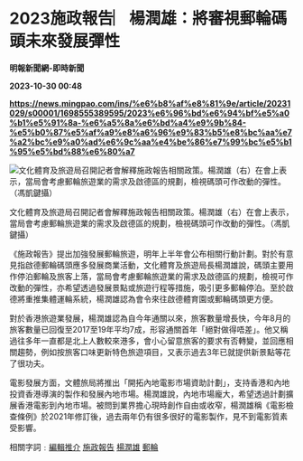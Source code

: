 # 2023施政報告︳楊潤雄：將審視郵輪碼頭未來發展彈性
**明報新聞網-即時新聞**

**2023-10-30 00:48**

**https://news.mingpao.com/ins/%e6%b8%af%e8%81%9e/article/20231029/s00001/1698555389595/2023%e6%96%bd%e6%94%bf%e5%a0%b1%e5%91%8a-%e6%a5%8a%e6%bd%a4%e9%9b%84-%e5%b0%87%e5%af%a9%e8%a6%96%e9%83%b5%e8%bc%aa%e7%a2%bc%e9%a0%ad%e6%9c%aa%e4%be%86%e7%99%bc%e5%b1%95%e5%bd%88%e6%80%a7**

![文化體育及旅遊局召開記者會解釋施政報告相關政策。楊潤雄（右）在會上表示，當局會考慮郵輪旅遊業的需求及啟德區的規劃，檢視碼頭可作改動的彈性。（馮凱鍵攝）](https://fs.mingpao.com/ins/20231029/s00001/c1e49fb197678dc2a2197f2d91bd5030.jpg)

文化體育及旅遊局召開記者會解釋施政報告相關政策。楊潤雄（右）在會上表示，當局會考慮郵輪旅遊業的需求及啟德區的規劃，檢視碼頭可作改動的彈性。（馮凱鍵攝）

《施政報告》提出加強發展郵輪旅遊，明年上半年會公布相關行動計劃。對於有意見指啟德郵輪碼頭應多發展商業活動，文化體育及旅遊局長楊潤雄說，碼頭主要用作停泊郵輪及旅客上落，當局會考慮郵輪旅遊業的需求及啟德區的規劃，檢視可作改動的彈性，亦希望透過發展景點或旅遊行程等措施，吸引更多郵輪停泊。至於啟德將重推集體運輪系統，楊潤雄認為會令來往啟德體育園或郵輪碼頭更方便。

對於香港旅遊業發展，楊潤雄認為自今年通關以來，旅客數量增長快，今年8月的旅客數量已回復至2017至19年平均7成，形容通關首年「絕對做得唔差」。他又稱過往多年一直都是北上人數較來港多，會小心留意旅客的要求有否轉變，並回應相關趨勢，例如按旅客口味更新特色旅遊項目，又表示過去3年已就提供新景點等花了很功夫。

電影發展方面，文體旅局將推出「開拓內地電影市場資助計劃」，支持香港和內地投資香港導演的製作和發展內地市場。楊潤雄說，內地市場龐大，希望透過計劃擴展香港電影到內地市場。被問到業界擔心現時創作自由或收窄，楊潤雄稱《電影檢查條例》於2021年修訂後，過去兩年仍有很多很好的電影製作，見不到電影質素受影響。

相關字詞﹕[編輯推介](https://news.mingpao.com/ins/%e6%b8%af%e8%81%9e/article/20231029/s00001/php/search2.php?pnssection=all&inssection=all&searchtype=A&keywords=%E7%B7%A8%E8%BC%AF%E6%8E%A8%E4%BB%8B) [施政報告](https://news.mingpao.com/ins/%e6%b8%af%e8%81%9e/article/20231029/s00001/php/search2.php?pnssection=all&inssection=all&searchtype=A&keywords=%E6%96%BD%E6%94%BF%E5%A0%B1%E5%91%8A) [楊潤雄](https://news.mingpao.com/ins/%e6%b8%af%e8%81%9e/article/20231029/s00001/php/search2.php?pnssection=all&inssection=all&searchtype=A&keywords=%E6%A5%8A%E6%BD%A4%E9%9B%84) [郵輪](https://news.mingpao.com/ins/%e6%b8%af%e8%81%9e/article/20231029/s00001/php/search2.php?pnssection=all&inssection=all&searchtype=A&keywords=%E9%83%B5%E8%BC%AA)